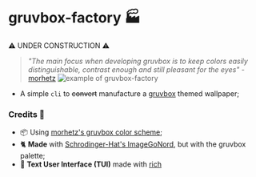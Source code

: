# gruvbox-factory 🏭

⚠️ UNDER CONSTRUCTION ⚠️

> _"The main focus when developing gruvbox is to keep colors easily distinguishable, contrast enough and still pleasant for the eyes"_ - [morhetz](https://github.com/morhetz)
![example of gruvbox-factory](https://raw.githubusercontent.com/paulopacitti/gruvbox-factory/master/example.png)

- A simple `cli` to ~~convert~~ manufacture a [gruvbox](https://github.com/morhetz/gruvbox) themed wallpaper;
### Credits 🎥
- 📦 Using [morhetz's gruvbox color scheme](https://github.com/morhetz);
- 🐈 **Made** with [Schrodinger-Hat's ImageGoNord](https://github.com/Schrodinger-Hat), but with the gruvbox palette;
- 💄 **Text User Interface (TUI)** made with [rich](https://github.com/willmcgugan/rich)